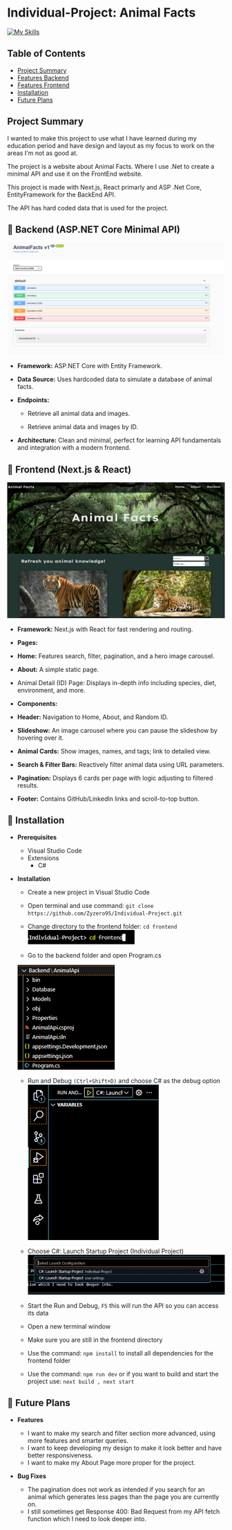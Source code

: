 # Individual-Project: Animal Facts

[![My Skills](https://skillicons.dev/icons?i=vscode,dotnet,ts,html,css,nextjs,react,npm)](https://skillicons.dev)

## Table of Contents
- [Project Summary](#project-summary)
- [Features Backend](#-backend-aspnet-core-minimal-api)
- [Features Frontend](#-frontend-nextjs--react)
- [Installation](#installation)
- [Future Plans](#future-plans)

## Project Summary

I wanted to make this project to use what I have learned during my education period and have design and layout as my focus to work on the areas I'm not as good at.

The project is a website about Animal Facts. Where I use .Net to create a minimal API and use it on the FrontEnd website.

This project is made with Next.js, React primarly and ASP .Net Core, EntityFramework for the BackEnd API.

The API has hard coded data that is used for the project.

## 🧠 Backend (ASP.NET Core Minimal API)

![API Endpoints and CRUD functionality](screenshotAPI.png)

* **Framework:** ASP.NET Core with Entity Framework.

* **Data Source:** Uses hardcoded data to simulate a database of animal facts.

* **Endpoints:**

    - Retrieve all animal data and images.

    - Retrieve animal data and images by ID.

* **Architecture:** Clean and minimal, perfect for learning API fundamentals and integration with a modern frontend.

## 🎨 Frontend (Next.js & React)

![Home](screenshotHomePage.png)

* **Framework:** Next.js with React for fast rendering and routing.

* **Pages:**

- **Home:** Features search, filter, pagination, and a hero image carousel.

- **About:** A simple static page.

- Animal Detail (ID) Page: Displays in-depth info including species, diet, environment, and more.

* **Components:**

- **Header:** Navigation to Home, About, and Random ID.

- **Slideshow:** An image carousel where you can pause the slideshow by hovering over it.

- **Animal Cards:** Show images, names, and tags; link to detailed view.

- **Search & Filter Bars:** Reactively filter animal data using URL parameters.

- **Pagination:** Displays 6 cards per page with logic adjusting to filtered results.

- **Footer:** Contains GitHub/LinkedIn links and scroll-to-top button.

## 💾 Installation

* **Prerequisites**
    - Visual Studio Code
    * Extensions
        - C#

* **Installation**
    * Create a new project in Visual Studio Code

    * Open terminal and use command: ```git clone https://github.com/Zyzero95/Individual-Project.git```

    * Change directory to the frontend folder: ```cd frontend```
    ![terminal change directory](image.png)

    * Go to the backend folder and open Program.cs
    
    ![Program.cs](image-1.png)

    * Run and Debug ```(Ctrl+Shift+D)``` and choose C# as the debug option
    ![Run And Debug](image-2.png)

    * Choose C#: Launch Startup Project (Individual Project)
    ![Launch Startup Project](image-3.png)

    * Start the Run and Debug, ```F5``` this will run the API so you can access its data

    * Open a new terminal window

    * Make sure you are still in the frontend directory

    * Use the command: ```npm install``` to install all dependencies for the frontend folder

    * Use the command: ```npm run dev``` or if you want to build and start the project use: ```next build , next start```

## 📝 Future Plans

* **Features**
    - I want to make my search and filter section more advanced, using more features and smarter queries.
    - I want to keep developing my design to make it look better and have better responsiveness.
    - I want to make my About Page more proper for the project.

* **Bug Fixes**
    - The pagination does not work as intended if you search for an animal which generates less pages than the page you are currently on.
    - I still sometimes get Response 400: Bad Request from my API fetch function which I need to look deeper into.